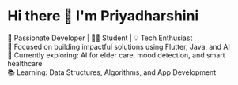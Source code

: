 # Hi there 👋 I'm Priyadharshini

🚀 Passionate Developer | 👩‍💻 Student | 💡 Tech Enthusiast  
🎯 Focused on building impactful solutions using Flutter, Java, and AI  
🌱 Currently exploring: AI for elder care, mood detection, and smart healthcare  
📚 Learning: Data Structures, Algorithms, and App Development  
 

